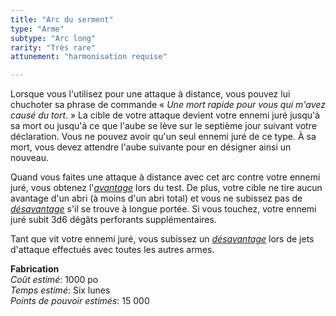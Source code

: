 ```yaml
---
title: "Arc du serment"
type: "Arme"
subtype: "Arc long"
rarity: "Très rare"
attunement: "harmonisation requise"

---
```

Lorsque vous l'utilisez pour une attaque à distance, vous pouvez lui chuchoter sa phrase de commande « _Une mort rapide pour vous qui m'avez causé du tort_. » La cible de votre attaque devient votre ennemi juré jusqu'à sa mort ou jusqu'à ce que l'aube se lève sur le septième jour suivant votre déclaration. Vous ne pouvez avoir qu'un seul ennemi juré de ce type. À sa mort, vous devez attendre l'aube suivante pour en désigner ainsi un nouveau.

Quand vous faites une attaque à distance avec cet arc contre votre ennemi juré, vous obtenez l'[_avantage_](/utiliser-les-caracteristiques/#avantage-et-desavantage) lors du test. De plus, votre cible ne tire aucun avantage d'un abri (à moins d'un abri total) et vous ne subissez pas de [_désavantage_](/utiliser-les-caracteristiques/#avantage-et-desavantage) s'il se trouve à longue portée. Si vous touchez, votre ennemi juré subit 3d6 dégâts perforants supplémentaires.

Tant que vit votre ennemi juré, vous subissez un [_désavantage_](/utiliser-les-caracteristiques/#avantage-et-desavantage) lors de jets d'attaque effectués avec toutes les autres armes.  

**Fabrication**  
*Coût estimé*: 1000 po  
*Temps estimé*: Six lunes  
*Points de pouvoir estimés*: 15 000     
